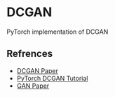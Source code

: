 # DCGAN
PyTorch implementation of DCGAN
## Refrences
* [DCGAN Paper](https://arxiv.org/pdf/1511.06434.pdf)
* [PyTorch DCGAN Tutorial](https://pytorch.org/tutorials/beginner/dcgan_faces_tutorial)
* [GAN Paper](https://arxiv.org/pdf/1406.2661.pdf)
